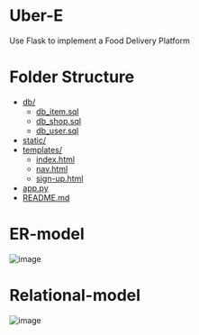 # Uber-E
Use Flask to implement a Food Delivery Platform

# Folder Structure
* [db/](https://github.com/lon5948/Uber-E/edit/main/db)                                  <!-- database db-->
  * [db_item.sql](https://github.com/lon5948/Uber-E/edit/main/db/db_item.sql)            <!-- table item -->
  * [db_shop.sql](https://github.com/lon5948/Uber-E/edit/main/db/db_shop.sql)            <!-- table shop -->
  * [db_user.sql](https://github.com/lon5948/Uber-E/edit/main/db/db_user.sql)            <!-- table user -->
* [static/](https://github.com/lon5948/Uber-E/edit/main/static)
* [templates/](https://github.com/lon5948/Uber-E/edit/main/templates)
  * [index.html](https://github.com/lon5948/Uber-E/edit/main/templates/index.html)       <!-- for user to sign in -->
  * [nav.html](https://github.com/lon5948/Uber-E/edit/main/templates/nav.html)           <!-- for user to search shops or manage his own shop when user logins -->
  * [sign-up.html](https://github.com/lon5948/Uber-E/edit/main/templates/sign-up.html)   <!-- for new user to register an account -->
* [app.py](https://github.com/lon5948/Uber-E/edit/main/app.py)                           <!-- use flask to implement -->
* [README.md](https://github.com/lon5948/Uber-E/edit/main/README.md)
    
# ER-model
![image](https://github.com/lon5948/Uber-E/blob/main/Model/ER%20model.png)

# Relational-model
![image](https://github.com/lon5948/Uber-E/blob/main/Model/Relational%20model.png)
